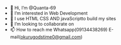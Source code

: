- 👋 Hi, I’m @Quanta-69
- 👀 I’m interested in Web Development
- 🌱 I use HTML CSS AND javaScriptto build my sites
- 💞️ I’m looking to collaborate on 
- 📫 How to reach me Whatsapp(09134438269) E-mail(okurugodstime0@gmail.com)

<!---
Quanta-69/Quanta-69 is a ✨ special ✨ repository because its `README.md` (this file) appears on your GitHub profile.
You can click the Preview link to take a look at your changes.
--->
